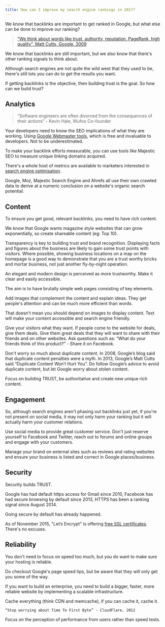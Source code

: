 ```yaml
---
title: How can I improve my search engine rankings in 2017?
---
```


We know that backlinks are important to get ranked in Google, but what else can be done to improve our ranking?

> ["We think about words like trust, authority, reputation, PageRank, high quality", Matt Cutts, Google, 2009](https://youtu.be/LMfWPWUh5uU)

We know that backlinks are still important, but we also know that there's other ranking signals to think about.

Although search engines are not quite the wild west that they used to be, there's still lots you can do to get the results you want.

If getting backlinks is the objective, then building trust is the goal. So how can we build trust?

## Analytics

> “Software engineers are often divorced from the consequences of their actions” - Kevin Hale, Wufoo Co-founder

Your developers need to know the SEO implications of what they are working. Using [Google Webmaster tools](https://www.google.com/webmasters/tools/), which is free and invaluable to developers. Not to be underestimated.

To make your backlink efforts measurable, you can use tools like Majestic SEO to measure unique linking domains acquired.

There's a whole host of metrics are available to marketers interested in [search engine optimisation](https://en.wikipedia.org/wiki/Search_engine_optimization_metrics).

Google, Moz, Majestic Search Engine and Ahrefs all use their own crawled data to derive at a numeric conclusion on a website's organic search potential.

## Content

To ensure you get good, relevant backlinks, you need to have rich content.

We know that Google wants magazine style websites that can grow exponentially, so create shareable content (eg: Top 10).

Transparency is key to building trust and brand recognition. Displaying facts and figures about the business are likely to gain some trust points with visitors. Where possible, showing business locations on a map on the homepage is a good way to demonstrate that you are a trust worthy bricks and mortar business, not just another fly-by-night operation.

An elegant and modern design is perceived as more trustworthy. Make it clear and easily accessible.

The aim is to have brutally simple web pages consisting of key elements.

Add images that complement the content and explain ideas. They get people's attention and can be much more efficient than words.

That doesn't mean you should depend on images to display content. Text will make your content accessible and search engine friendly.

Give your visitors what they want. If people come to the website for deals, give them deals. Give them great deals that they will want to share with their friends and on other websites. Ask questions such as: “What do your friends think of this product?” - Share it on Facebook.

Don't worry so much about duplicate content. In 2008, Google’s blog said that duplicate content penalties were a myth. In 2013, Google’s Matt Cutts said “Duplicate Content Won’t Hurt You”. Do follow Google’s advice to avoid duplicate content, but let Google worry about stolen content.

Focus on building TRUST, be authoritative and create new unique rich content.

## Engagement

So, although search engines aren't phasing out backlinks just yet, if you're not present on social media, it may not only harm your ranking but it will actually harm your customer relations.

Use social media to provide great customer service. Don't just reserve yourself to Facebook and Twitter, reach out to forums and online groups and engage with your customers.

Manage your brand on external sites such as reviews and rating websites and ensure your business is listed and correct in Google places/business.

## Security

Security builds TRUST.

Google has had default https access for Gmail since 2010, Facebook has had secure browsing by default since 2013, HTTPS has been a ranking signal since August 2014.

Going secure by default has already happened.

As of November 2015, "Let’s Encrypt" is offering [free SSL certificates](https://letsencrypt.org/). There's no excuses.

## Reliability

You don't need to focus on speed too much, but you do want to make sure your hosting is reliable.

Do checkout Google's page speed tips, but be aware that they will only get you some of the way.

If you want to build an enterprise, you need to build a bigger, faster, more reliable website by implementing a scalable infrastructure.

Cache everything (think CDN and memcache), if you can cache it, cache it.

    “Stop worrying about Time To First Byte” - CloudFlare, 2012

Focus on the perception of performance from users rather than speed tests.
